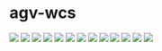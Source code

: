 # agv-wcs
![](https://raw.githubusercontent.com/3dudu/agv-wcs/main/image/img6.jpeg)
![](https://raw.githubusercontent.com/3dudu/agv-wcs/main/image/img2.jpeg)
![](https://raw.githubusercontent.com/3dudu/agv-wcs/main/image/img3.jpeg)
![](https://raw.githubusercontent.com/3dudu/agv-wcs/main/image/img4.jpeg)
![](https://raw.githubusercontent.com/3dudu/agv-wcs/main/image/img5.jpeg)
![](https://raw.githubusercontent.com/3dudu/agv-wcs/main/image/img7.jpeg)
![](https://raw.githubusercontent.com/3dudu/agv-wcs/main/image/img8.jpeg)
![](https://raw.githubusercontent.com/3dudu/agv-wcs/main/image/img9.jpeg)
![](https://raw.githubusercontent.com/3dudu/agv-wcs/main/image/img10.jpeg)
![](https://raw.githubusercontent.com/3dudu/agv-wcs/main/image/img11.jpeg)
![](https://raw.githubusercontent.com/3dudu/agv-wcs/main/image/img12.jpeg)
![](https://raw.githubusercontent.com/3dudu/agv-wcs/main/image/img13.jpeg)
![](https://raw.githubusercontent.com/3dudu/agv-wcs/main/image/img14.jpeg)
